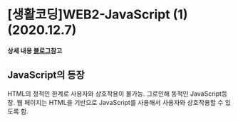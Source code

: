 # [생활코딩]WEB2-JavaScript (1)(2020.12.7)  

**상세 내용 [블로그](https://greedysiru.tistory.com/12)참고**  

## JavaScript의 등장  
HTML의 정적인 한계로 사용자와 상호작용이 불가능. 그로인해 동적인 JavaScript등장. 웹 페이지는 HTML을 기반으로 JavaScript를 사용해서 사용자와 상호작용할 수 있도록 함.  

## <script>  
JavaScript 사용시, 앞뒤에 `<script></script>`태그를 사용한다.  

## 이벤트  
웹 브라우저에서 일어나는 일. 이런 이벤트가 일어났을 때, JavaScript를 실행되게 한다. onclick, onkeydown 등이 있다.  

## on속성  
on으로 시작하는 속성은 두 가지 특징이 있다.
 >속성 값에는 JavaScript가 온다.  
 >웹 브라우저가 속성값을 기억하고 이벤트가 일어나면 실행.  

## Datatype  
JavaScript의 Datatype(자료형)은 6가지이다. 대표적으로 Number(숫자), String(문자열)이 있다. 숫자는 연산자와 만나 동작이 된다. 문자열은 취급시 따옴표,큰따옴표로 감싼다. 숫자 1이라도 따옴표를 감싸주면 문자취급이 된다.  

## 변수와 대입 연산자
 >x=1  
x는 Variable(변수)이고 =은 대입 연산자, 1은 값이다.  
 >1=2  
1은 언제나 1이므로 대입이 안 된다. 1은 Constant(상수)이다.  

## 변수 사용 예시
복잡한 문자열의 원하는 자리에 원하는 단어를 넣는다고 할 때, 아래의 명령어를 입력한다.
```javascript
var name = 'greedysiru' ; 
alert("savjl+name+kanldnslkfasdjkf "+name+" dsfjadskjfldfdssdsfasddsdsvsasajlkxclkvnlxvnl3jsdakfjadsjlks;j sla "+name+" kfdssdavdsfsadfdsfdlanlkavnlasfjsdkj"+name+" fkdjsalfjadsjlnvnsdlafnsldafnls "+name+" ")

```
그 결과 아래와 같이 원하는 결과가 출력된다.
![Variable](/ETC/images/JavaScript1.png)  
변수를 사용했으므로 원하는 단어가 달라졌을 때 변수 값만 변경하면 된다. 생산성이 높아진다.  

## 웹 브라우저 제어  
웹 페이지의 화면을 Day, Night 버튼을 누르면 각각 화면이 바뀌도록 기능을 준다. 아래와 같은 명령어를 입력한다.
```html
<input type="button" value="night" onclick="
    document.querySelector('body').style.backgroundColor = 'black';
    document.querySelector('body').style.color = 'white';
      ">

<input type="button" value="day" onclick="
      document.querySelector('body').style.backgroundColor = 'white';
      document.querySelector('body').style.color = 'black';
      ">
```
### 부연 설명
  1. input type="button"은 버튼을 출력한다는 뜻  
  1. value는 버튼의 이름  
  1. onclik은 이벤트(속성)  
  1. document.querySelector()는 선택자  
  1. style.backgroundColor는 스타일  


**JavaScript문법과 CSS문법의 혼동과 대문자를 주의한다**  

명령어를 입력한 결과, 아래 처럼 웹 페이지에 기능을 부여할 수 있다.    
![button](/ETC/images/JavaScript2.png)  

## 명령어  
`document.wirte('문자')` : 문자출력  
`<input type="button" value="hi">` : hi 버튼 출력  
`<input type="button" value="hi" onclick="alret('hi')">` : 누르면 hi경고창이 뜨는 hi버튼 출력  
`<input type="text" onchange="alret('changed')">` : 변화가 생기면 changed 경고창이 뜨는 텍스트 상자 출력  
`'문자열'.length` :  문자열의 길이 출력  
`str.toUpperCase()` : 대문자 만들기  
`str.indexOf('o')` : 해당 문자열에 o가 몇번 째에 있는지 출력  

# Reference
https://opentutorials.org/course/3085


